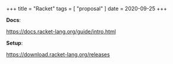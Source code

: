 +++
title = "Racket"
tags = [ "proposal" ]
date = 2020-09-25
+++

**Docs**:

<https://docs.racket-lang.org/guide/intro.html>

**Setup**:

<https://download.racket-lang.org/releases>
